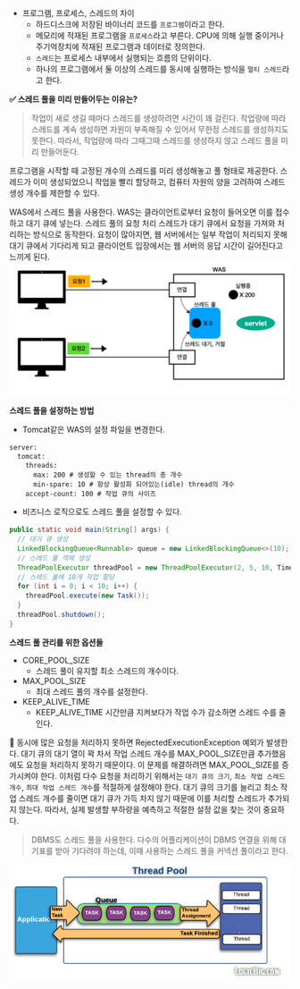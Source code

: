 - 프로그램, 프로세스, 스레드의 차이
  - 하드디스크에 저장된 바이너리 코드를 `프로그램`이라고 한다.
  - 메모리에 적재된 프로그램을 `프로세스`라고 부른다. CPU에 의해 실행 중이거나 주기억장치에 적재된 프로그램과 데이터로 정의한다.
  - `스레드`는 프로세스 내부에서 실행되는 흐름의 단위이다.
  - 하나의 프로그램에서 둘 이상의 스레드를 동시에 실행하는 방식을 `멀티 스레드`라고 한다.

**✅ 스레드 풀을 미리 만들어두는 이유는?**
> 작업이 새로 생길 때마다 스레드를 생성하려면 시간이 꽤 걸린다. 작업량에 따라 스레드를 계속 생성하면 자원이 부족해질 수 있어서 무한정 스레드를 생성하지도 못한다. 따라서, 작업량에 따라 그때그때 스레드를 생성하지 않고 스레드 풀을 미리 만들어둔다.

프로그램을 시작할 때 고정된 개수의 스레드를 미리 생성해놓고 풀 형태로 제공한다. 스레드가 이미 생성되었으니 작업을 빨리 할당하고, 컴퓨터 자원의 양을 고려하여 스레드 생성 개수를 제한할 수 있다.

WAS에서 스레드 풀을 사용한다. WAS는 클라이언트로부터 요청이 들어오면 이를 접수하고 대기 큐에 넣는다. 스레드 풀의 요청 처리 스레드가 대기 큐에서 요청을 가져와 처리하는 방식으로 동작한다. 요청이 많아지면, 웹 서버에서는 일부 작업이 처리되지 못해 대기 큐에서 기다리게 되고 클라이언트 입장에서는 웹 서버의 응답 시간이 길어진다고 느끼게 된다.  
![img_1.png](img_1.png)

**스레드 풀을 설정하는 방법**
- Tomcat같은 WAS의 설정 파일을 변경한다.
```
server:
  tomcat:
    threads:
      max: 200 # 생성할 수 있는 thread의 총 개수
      min-spare: 10 # 항상 활성화 되어있는(idle) thread의 개수
    accept-count: 100 # 작업 큐의 사이즈
```
- 비즈니스 로직으로도 스레드 풀을 설정할 수 있다.
```java
public static void main(String[] args) {
  // 대기 큐 생성
  LinkedBlockingQueue<Runnable> queue = new LinkedBlockingQueue<>(10);
  // 스레드 풀 객체 생성
  ThreadPoolExecutor threadPool = new ThreadPoolExecutor(2, 5, 10, TimeUnits.SECONDS, queue);
  // 스레드 풀에 10개 작업 할당
  for (int i = 0; i < 10; i++) {
    threadPool.execute(new Task());
  }
  threadPool.shutdown();
}
```

**스레드 풀 관리를 위한 옵션들**
- CORE_POOL_SIZE
  - 스레드 풀이 유지할 최소 스레드의 개수이다.
- MAX_POOL_SIZE
  - 최대 스레드 풀의 개수를 설정한다.
- KEEP_ALIVE_TIME
  - KEEP_ALIVE_TIME 시간만큼 지켜보다가 작업 수가 감소하면 스레드 수를 줄인다.

🚨 동시에 많은 요청을 처리하지 못하면 RejectedExecutionException 예외가 발생한다. 대기 큐의 대기 열이 꽉 차서 작업 스레드 개수를 MAX_POOL_SIZE만큼 추가했음에도 요청을 처리하지 못하기 때문이다. 이 문제를 해결하려면 MAX_POOL_SIZE를 증가시켜야 한다. 이처럼 다수 요청을 처리하기 위해서는 `대기 큐의 크기`, `최소 작업 스레드 개수`, `최대 작업 스레드 개수`를 적절하게 설정해야 한다. 대기 큐의 크기를 늘리고 최소 작업 스레드 개수를 줄이면 대기 큐가 가득 차지 않기 때문에 이를 처리할 스레드가 추가되지 않는다. 따라서, 실제 발생할 부하량을 예측하고 적절한 설정 값을 찾는 것이 중요하다.

> DBMS도 스레드 풀을 사용한다. 다수의 어플리케이션이 DBMS 연결을 위해 대기표를 받아 기다려야 하는데, 이때 사용하는 스레드 풀을 커넥션 풀이라고 한다.

![img_2.png](img_2.png)